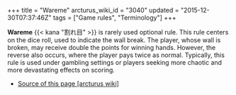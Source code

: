 +++
title = "Wareme"
arcturus_wiki_id = "3040"
updated = "2015-12-30T07:37:46Z"
tags = ["Game rules", "Terminology"]
+++

**Wareme** {{< kana "割れ目" >}} is rarely used optional rule. This rule centers on the dice roll,
used to indicate the wall break. The player, whose wall is broken, may receive double the points for
winning hands. However, the reverse also occurs, where the player pays twice as normal. Typically,
this rule is used under gambling settings or players seeking more chaotic and more devastating
effects on scoring.

- [Source of this page [arcturus wiki]](http://arcturus.su/wiki/Wareme)
